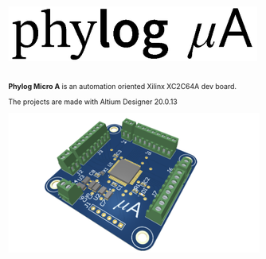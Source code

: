 <img src="https://github.com/ermannomillo/MicroA_Xilinx/blob/main/images/microAlogo.gif" width="500">

#

**Phylog Micro A** is an automation oriented Xilinx XC2C64A dev board. 

The projects are made with Altium Designer 20.0.13

![alt text](https://github.com/ermannomillo/MicroA_Xilinx/blob/main/images/microA_trasparent.png?raw=true)

